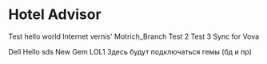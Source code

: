 # Hotel Advisor

Test hello world Internet vernis'
Motrich_Branch
Test 2 Test 3 Sync for Vova





Dell Hello sds New Gem LOL1
Здесь будут подключаться гемы (бд и пр)